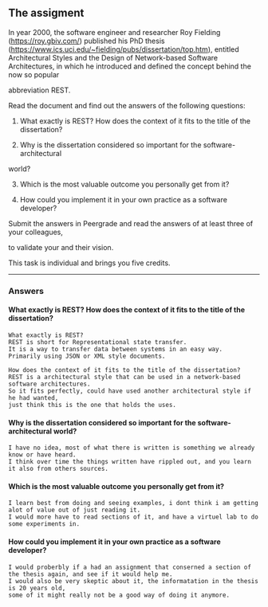 ## The assigment

In year 2000, the software engineer and researcher Roy Fielding (https://roy.gbiv.com/) published his PhD thesis (https://www.ics.uci.edu/~fielding/pubs/dissertation/top.htm), entitled Architectural Styles and the Design of Network-based Software Architectures, in which he introduced and defined the concept behind the now so popular

abbreviation REST.



Read the document and find out the answers of the following questions:

1. What exactly is REST? How does the context of it fits to the title of the dissertation?

2. Why is the dissertation considered so important for the software-architectural

world?

3. Which is the most valuable outcome you personally get from it?

4. How could you implement it in your own practice as a software developer?



Submit the answers in Peergrade and read the answers of at least three of your colleagues,

to validate your and their vision.



This task is individual and brings you five credits.

---
### Answers
#### What exactly is REST? How does the context of it fits to the title of the dissertation?
```
What exactly is REST?
REST is short for Representational state transfer.
It is a way to transfer data between systems in an easy way.
Primarily using JSON or XML style documents.

How does the context of it fits to the title of the dissertation?
REST is a architectural style that can be used in a network-based software architectures.
So it fits perfectly, could have used another architectural style if he had wanted,
just think this is the one that holds the uses.
```

#### Why is the dissertation considered so important for the software-architectural world?
```
I have no idea, most of what there is written is something we already know or have heard.
I think over time the things written have rippled out, and you learn it also from others sources.
```



#### Which is the most valuable outcome you personally get from it?
```
I learn best from doing and seeing examples, i dont think i am getting alot of value out of just reading it.
I would more have to read sections of it, and have a virtuel lab to do some experiments in.
```




#### How could you implement it in your own practice as a software developer?
```
I would proberbly if a had an assignment that conserned a section of the thesis again, and see if it would help me.
I would also be very skeptic about it, the informatation in the thesis is 20 years old,
some of it might really not be a good way of doing it anymore.
```



